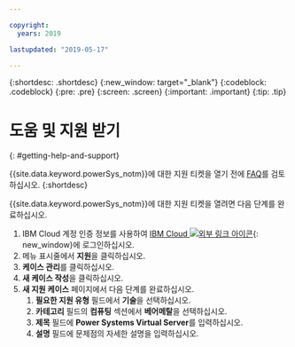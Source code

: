 ```yaml
---

copyright:
  years: 2019

lastupdated: "2019-05-17"

---
```


{:shortdesc: .shortdesc}
{:new_window: target="_blank"}
{:codeblock: .codeblock}
{:pre: .pre}
{:screen: .screen}
{:important: .important}
{:tip: .tip}

# 도움 및 지원 받기
{: #getting-help-and-support}

{{site.data.keyword.powerSys_notm}}에 대한 지원 티켓을 열기 전에 [FAQ](/docs/get-support?topic=get-support-getting-customer-support)를 검토하십시오.
{:shortdesc}

{{site.data.keyword.powerSys_notm}}에 대한 지원 티켓을 열려면 다음 단계를 완료하십시오.

1. IBM Cloud 계정 인증 정보를 사용하여 [IBM Cloud ![외부 링크 아이콘](../icons/launch-glyph.svg "외부 링크 아이콘")](https://cloud.ibm.com/catalog){: new_window}에 로그인하십시오.
1. 메뉴 표시줄에서 **지원**을 클릭하십시오.
1. **케이스 관리**를 클릭하십시오.
1. **새 케이스 작성**을 클릭하십시오.
1. **새 지원 케이스** 페이지에서 다음 단계를 완료하십시오.
    1. **필요한 지원 유형** 필드에서 **기술**을 선택하십시오.
    1. **카테고리** 필드의 **컴퓨팅** 섹션에서 **베어메탈**을 선택하십시오.
    1. **제목** 필드에 **Power Systems Virtual Server**를 입력하십시오.
    1. **설명** 필드에 문제점의 자세한 설명을 입력하십시오.
